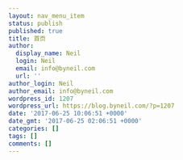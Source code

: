 ```yaml
---
layout: nav_menu_item
status: publish
published: true
title: 首页
author:
  display_name: Neil
  login: Neil
  email: info@byneil.com
  url: ''
author_login: Neil
author_email: info@byneil.com
wordpress_id: 1207
wordpress_url: https://blog.byneil.com/?p=1207
date: '2017-06-25 10:06:51 +0000'
date_gmt: '2017-06-25 02:06:51 +0000'
categories: []
tags: []
comments: []
---
```


